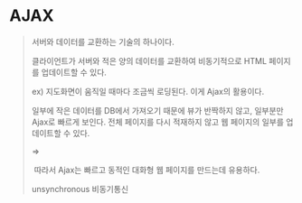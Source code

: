 # AJAX

> 서버와 데이터를 교환하는 기술의 하나이다.
>
> 클라이언트가 서버와 적은 양의 데이터를 교환하여 비동기적으로 HTML 페이지를 업데이트할 수 있다.
>
> ex) 지도화면이 움직일 때마다 조금씩 로딩된다. 이게 Ajax의 활용이다.
>
> 일부에 작은 데이터를 DB에서 가져오기 때문에 뷰가 반짝하지 않고, 일부분만 Ajax로 빠르게 보인다. 전체 페이지를 다시 적재하지 않고 웹 페이지의 일부를 업데이트할 수 있다.
>
> =>
>
> ​	따라서 Ajax는 빠르고 동적인 대화형 웹 페이지를 만드는데 유용하다.
>
> unsynchronous 비동기통신





